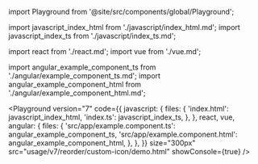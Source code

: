 import Playground from '@site/src/components/global/Playground';

import javascript_index_html from './javascript/index_html.md';
import javascript_index_ts from './javascript/index_ts.md';

import react from './react.md';
import vue from './vue.md';

import angular_example_component_ts from './angular/example_component_ts.md';
import angular_example_component_html from './angular/example_component_html.md';

<Playground
  version="7"
  code={{
    javascript: {
      files: {
        'index.html': javascript_index_html,
        'index.ts': javascript_index_ts,
      },
    },
    react,
    vue,
    angular: {
      files: {
        'src/app/example.component.ts': angular_example_component_ts,
        'src/app/example.component.html': angular_example_component_html,
      },
    },
  }}
  size="300px"
  src="usage/v7/reorder/custom-icon/demo.html"
  showConsole={true}
/>
